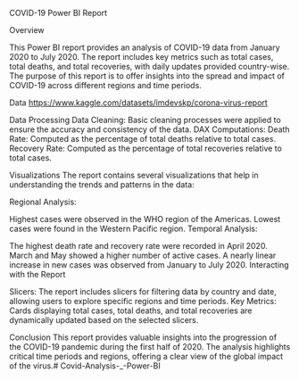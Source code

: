 COVID-19 Power BI Report

Overview

This Power BI report provides an analysis of COVID-19 data from January 2020 to July 2020. The report includes key metrics such as total cases, total deaths, and total recoveries, with daily updates provided country-wise. The purpose of this report is to offer insights into the spread and impact of COVID-19 across different regions and time periods.

Data
https://www.kaggle.com/datasets/imdevskp/corona-virus-report

Data Processing
Data Cleaning: Basic cleaning processes were applied to ensure the accuracy and consistency of the data.
DAX Computations:
Death Rate: Computed as the percentage of total deaths relative to total cases.
Recovery Rate: Computed as the percentage of total recoveries relative to total cases.

Visualizations
The report contains several visualizations that help in understanding the trends and patterns in the data:

Regional Analysis:

Highest cases were observed in the WHO region of the Americas.
Lowest cases were found in the Western Pacific region.
Temporal Analysis:

The highest death rate and recovery rate were recorded in April 2020.
March and May showed a higher number of active cases.
A nearly linear increase in new cases was observed from January to July 2020.
Interacting with the Report

Slicers: The report includes slicers for filtering data by country and date, allowing users to explore specific regions and time periods.
Key Metrics: Cards displaying total cases, total deaths, and total recoveries are dynamically updated based on the selected slicers.

Conclusion
This report provides valuable insights into the progression of the COVID-19 pandemic during the first half of 2020. The analysis highlights critical time periods and regions, offering a clear view of the global impact of the virus.# Covid-Analysis-_-Power-BI
